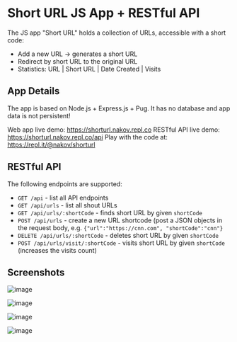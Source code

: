 # Short URL JS App + RESTful API

The JS app "Short URL" holds a collection of URLs, accessible with a short code:
 - Add a new URL -> generates a short URL
 - Redirect by short URL to the original URL
 - Statistics: URL | Short URL | Date Created | Visits

## App Details

The app is based on Node.js + Express.js + Pug. It has no database and app data is not persistent!

Web app live demo: https://shorturl.nakov.repl.co
RESTful API live demo: https://shorturl.nakov.repl.co/api
Play with the code at: https://repl.it/@nakov/shorturl

## RESTful API
The following endpoints are supported:
 - `GET /api` - list all API endpoints
 - `GET /api/urls` - list all shout URLs
 - `GET /api/urls/:shortCode` - finds short URL by given `shortCode`
 - `POST /api/urls` - create a new URL shortcode (post a JSON objects in the request body, e.g. `{"url":"https://cnn.com", "shortCode":"cnn"}`
 - `DELETE /api/urls/:shortCode` - deletes short URL by given `shortCode`
 - `POST /api/urls/visit/:shortCode` - visits short URL by given `shortCode` (increases the visits count)

## Screenshots

![image](https://user-images.githubusercontent.com/1689586/108281638-cb959180-7188-11eb-872a-f8c9bead1cf1.png)

![image](https://user-images.githubusercontent.com/1689586/108281720-eec04100-7188-11eb-9329-fde9ac83946f.png)

![image](https://user-images.githubusercontent.com/1689586/108281760-00a1e400-7189-11eb-9cc0-f2b76fe54dcf.png)

![image](https://user-images.githubusercontent.com/1689586/108353928-632eca80-71f1-11eb-819d-1d0559c69590.png)
